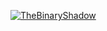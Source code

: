 <p><a href="https://bshadow.us/"><img align="center" src="https://github-readme-streak-stats.herokuapp.com/?user=jrieken&" alt="TheBinaryShadow" /></a></p>
